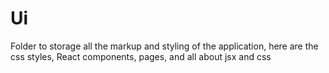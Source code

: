 # Ui

Folder to storage all the markup and styling of the application, here are the css styles, React components, pages, and all about jsx and css